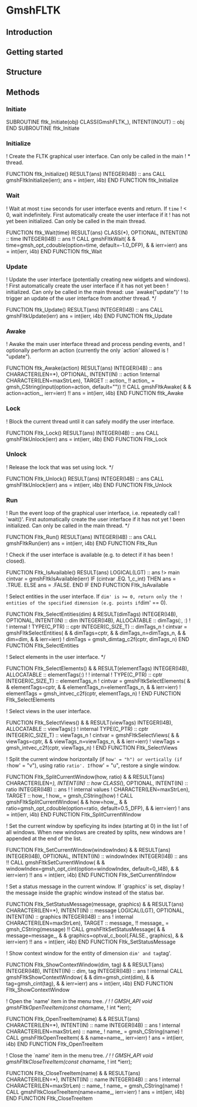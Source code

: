 # GmshFLTK

## Introduction

## Getting started

## Structure

## Methods

### Initiate

SUBROUTINE fltk_Initiate(obj)
CLASS(GmshFLTK_), INTENT(INOUT) :: obj
END SUBROUTINE fltk_Initiate

### Initialize

! Create the FLTK graphical user interface. Can only be called in the main
! * thread.

FUNCTION fltk_Initialize() RESULT(ans)
INTEGER(I4B) :: ans
CALL gmshFltkInitialize(ierr);
ans = int(ierr, i4b)
END FUNCTION fltk_Initialize

### Wait

! Wait at most `time` seconds for user interface events and return. If `time`
! < 0, wait indefinitely. First automatically create the user interface if it
! has not yet been initialized. Can only be called in the main thread.

FUNCTION fltk_Wait(time) RESULT(ans)
CLASS(*), OPTIONAL, INTENT(IN) :: time
INTEGER(I4B) :: ans
!!
CALL gmshFltkWait( &
& time=gmsh_opt_cdouble(option=time, default=-1.0_DFP), &
& ierr=ierr)
ans = int(ierr, i4b)
END FUNCTION fltk_Wait

### Update

! Update the user interface (potentially creating new widgets and windows).
! First automatically create the user interface if it has not yet been
! initialized. Can only be called in the main thread: use `awake("update")'
! to trigger an update of the user interface from another thread. */

FUNCTION fltk_Update() RESULT(ans)
INTEGER(I4B) :: ans
CALL gmshFltkUpdate(ierr)
ans = int(ierr, i4b)
END FUNCTION fltk_Update

### Awake

! Awake the main user interface thread and process pending events, and
! optionally perform an action (currently the only `action' allowed is
! "update").

FUNCTION fltk_Awake(action) RESULT(ans)
INTEGER(I4B) :: ans
CHARACTER(LEN=*), OPTIONAL, INTENT(IN) :: action
!internal
CHARACTER(LEN=maxStrLen), TARGET :: action_
!!
action_ = gmsh_CString(input(option=action, default=""))
!!
CALL gmshFltkAwake( &
& action=action_, ierr=ierr)
!!
ans = int(ierr, i4b)
END FUNCTION fltk_Awake

### Lock

! Block the current thread until it can safely modify the user interface.

FUNCTION Fltk_Lock() RESULT(ans)
INTEGER(I4B) :: ans
CALL gmshFltkUnlock(ierr)
ans = int(ierr, i4b)
END FUNCTION Fltk_Lock

### Unlock

! Release the lock that was set using lock. */

FUNCTION Fltk_Unlock() RESULT(ans)
INTEGER(I4B) :: ans
CALL gmshFltkUnlock(ierr)
ans = int(ierr, i4b)
END FUNCTION Fltk_Unlock

### Run

! Run the event loop of the graphical user interface, i.e. repeatedly call
! `wait()'. First automatically create the user interface if it has not yet
! been initialized. Can only be called in the main thread. */

FUNCTION Fltk_Run() RESULT(ans)
INTEGER(I4B) :: ans
CALL gmshFltkRun(ierr)
ans = int(ierr, i4b)
END FUNCTION Fltk_Run

! Check if the user interface is available (e.g. to detect if it has been
! closed).

FUNCTION Fltk_IsAvailable() RESULT(ans)
LOGICAL(LGT) :: ans
!> main
cintvar = gmshFltkIsAvailable(ierr)
IF (cintvar .EQ. 1_c_int) THEN
ans = .TRUE.
ELSE
ans = .FALSE.
END IF
END FUNCTION Fltk_IsAvailable

! Select entities in the user interface. If `dim' is >= 0, return only the ! entities of the specified dimension (e.g. points if`dim' == 0).

FUNCTION Fltk_SelectEntities(dim) &
RESULT(dimTags)
INTEGER(I4B), OPTIONAL, INTENT(IN) :: dim
INTEGER(I4B), ALLOCATABLE :: dimTags(:, :)
!
! internal
!
TYPE(C_PTR) :: cptr
INTEGER(C_SIZE_T) :: dimTags_n
!
cintvar = gmshFltkSelectEntities( &
& dimTags=cptr, &
& dimTags_n=dimTags_n, &
& dim=dim, &
& ierr=ierr)
!
dimTags = gmsh_dimtag_c2f(cptr, dimTags_n)
END FUNCTION Fltk_SelectEntities

! Select elements in the user interface. */

FUNCTION Fltk_SelectElements() &
& RESULT(elementTags)
INTEGER(I4B), ALLOCATABLE :: elementTags(:)
!
! internal
!
TYPE(C_PTR) :: cptr
INTEGER(C_SIZE_T) :: elementTags_n
!
cintvar = gmshFltkSelectElements( &
& elementTags=cptr, &
& elementTags_n=elementTags_n, &
& ierr=ierr)
!
elementTags = gmsh_intvec_c2f(cptr, elementTags_n)
!
END FUNCTION Fltk_SelectElements

! Select views in the user interface.

FUNCTION Fltk_SelectViews() &
& RESULT(viewTags)
INTEGER(I4B), ALLOCATABLE :: viewTags(:)
! internal
TYPE(C_PTR) :: cptr
INTEGER(C_SIZE_T) :: viewTags_n
!
cintvar = gmshFltkSelectViews( &
& viewTags=cptr, &
& viewTags_n=viewTags_n, &
& ierr=ierr)
!
viewTags = gmsh_intvec_c2f(cptr, viewTags_n)
!
END FUNCTION Fltk_SelectViews

! Split the current window horizontally (if `how' = "h") or vertically (if !`how' = "v"), using ratio `ratio'. If`how' = "u", restore a single window.

FUNCTION Fltk_SplitCurrentWindow(how, ratio) &
& RESULT(ans)
CHARACTER(LEN=_), INTENT(IN) :: how
CLASS(_), OPTIONAL, INTENT(IN) :: ratio
INTEGER(I4B) :: ans
!
! internal values
!
CHARACTER(LEN=maxStrLen), TARGET :: how_
!
how_ = gmsh_CString(how)
!
CALL gmshFltkSplitCurrentWindow( &
& how=how_, &
& ratio=gmsh_opt_cdouble(option=ratio, default=0.5_DFP), &
& ierr=ierr)
!
ans = int(ierr, i4b)
END FUNCTION Fltk_SplitCurrentWindow

! Set the current window by speficying its index (starting at 0) in the list
! of all windows. When new windows are created by splits, new windows are
! appended at the end of the list.

FUNCTION Fltk_SetCurrentWindow(windowIndex) &
& RESULT(ans)
INTEGER(I4B), OPTIONAL, INTENT(IN) :: windowIndex
INTEGER(I4B) :: ans
!!
CALL gmshFltkSetCurrentWindow( &
& windowIndex=gmsh_opt_cint(option=windowIndex, default=0_I4B), &
& ierr=ierr)
!!
ans = int(ierr, i4b)
END FUNCTION Fltk_SetCurrentWindow

! Set a status message in the current window. If `graphics' is set, display
! the message inside the graphic window instead of the status bar.

FUNCTION Fltk_SetStatusMessage(message, graphics) &
& RESULT(ans)
CHARACTER(LEN=*), INTENT(IN) :: message
LOGICAL(LGT), OPTIONAL, INTENT(IN) :: graphics
INTEGER(I4B) :: ans
! internal
CHARACTER(LEN=maxStrLen), TARGET :: message_
!!
message_ = gmsh_CString(message)
!!
CALL gmshFltkSetStatusMessage( &
& message=message_, &
& graphics=optval_c_bool(.FALSE., graphics), &
& ierr=ierr)
!!
ans = int(ierr, i4b)
END FUNCTION Fltk_SetStatusMessage

! Show context window for the entity of dimension `dim' and tag`tag'.

FUNCTION Fltk_ShowContextWindow(dim, tag) &
& RESULT(ans)
INTEGER(I4B), INTENT(IN) :: dim, tag
INTEGER(I4B) :: ans
! internal
CALL gmshFltkShowContextWindow( &
& dim=gmsh_cint(dim), &
& tag=gmsh_cint(tag), &
& ierr=ierr)
ans = int(ierr, i4b)
END FUNCTION Fltk_ShowContextWindow

! Open the `name' item in the menu tree. */
!
! GMSH_API void gmshFltkOpenTreeItem(const char*name,
! int *ierr);

FUNCTION Fltk_OpenTreeItem(name) &
& RESULT(ans)
CHARACTER(LEN=*), INTENT(IN) :: name
INTEGER(I4B) :: ans
! internal
CHARACTER(LEN=maxStrLen) :: name_
!
name_ = gmsh_CString(name)
!
CALL gmshFltkOpenTreeItem( &
& name=name_, ierr=ierr)
!
ans = int(ierr, i4b)
END FUNCTION Fltk_OpenTreeItem

! Close the `name' item in the menu tree. */
!
! GMSH_API void gmshFltkCloseTreeItem(const char*name,
! int *ierr);

FUNCTION Fltk_CloseTreeItem(name) &
& RESULT(ans)
CHARACTER(LEN=*), INTENT(IN) :: name
INTEGER(I4B) :: ans
! internal
CHARACTER(LEN=maxStrLen) :: name_
!
name_ = gmsh_CString(name)
!
CALL gmshFltkCloseTreeItem(name=name_, ierr=ierr)
!
ans = int(ierr, i4b)
END FUNCTION Fltk_CloseTreeItem

